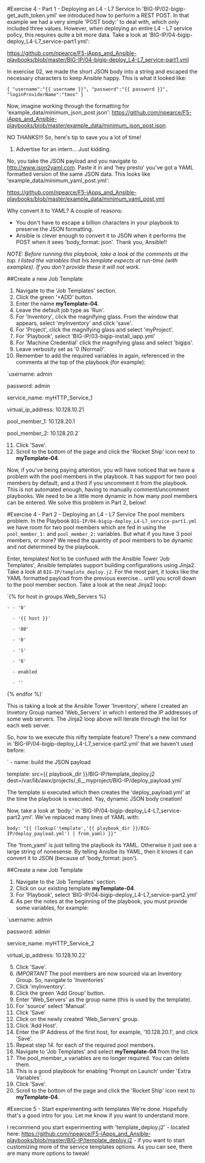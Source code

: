 
#Exercise 4 - Part 1 - Deploying an L4 - L7 Service
In 'BIG-IP/02-bigip-get_auth_token.yml' we introduced how to perform a REST POST. In that example we had a very simple 'POST body:' to deal with, which only included three values. However, when deploying an entire L4 - L7 service policy, this requires quite a bit more data. Take a look at 'BIG-IP/04-bigip-deploy_L4-L7_service-part1.yml':

https://github.com/npearce/F5-iApps_and_Ansible-playbooks/blob/master/BIG-IP/04-bigip-deploy_L4-L7_service-part1.yml

In exercise 02, we made the short JSON body into a string and escaped the necessary characters to keep Ansible happy. This is what it looked like:

`{ "username":"{{ username }}", "password":"{{ password }}", "loginProviderName":"tmos" }`

Now, imagine working through the formatting for 'example_data/minimum_json_post.json': https://github.com/npearce/F5-iApps_and_Ansible-playbooks/blob/master/example_data/minimum_json_post.json.

NO THANKS!!! So, here's tip to save you a lot of time!

1. Advertise for an intern... Just kidding.

No, you take the JSON payload and you navigate to http://www.json2yaml.com. Paste it in and 'hey presto' you've got a YAML formatted version of the same JSON data. This looks like 'example_data/minimum_yaml_post.yml':

https://github.com/npearce/F5-iApps_and_Ansible-playbooks/blob/master/example_data/minimum_yaml_post.yml

Why convert it to YAML? A couple of reasons:
* You don't have to escape a billion characters in your playbook to preserve the JSON formatting.
* Ansible is clever enough to convert it to JSON when it performs the POST when it sees 'body_format: json'. Thank you, Ansible!!

*NOTE: Before running this playbook, take a look at the comments at the top. I listed the variables that his template expects at run-time (with examples). If you don't provide these it will not work.*

##Create a new Job Template
1. Navigate to the 'Job Templates' section.
2. Click the green '+ADD' button.
3. Enter the name **myTemplate-04**.
4. Leave the default job type as 'Run'.
5. For 'Inventory', click the magnifying glass. From the window that appears, select 'myInventory' and click 'save'.
6. For 'Project', click the magnifying glass and select 'myProject'.
7. For 'Playbook', select 'BIG-IP/03-bigip-install_iapp.yml'
8. For 'Machine Credential' click the magnifying glass and select 'bigips'.
9. Leave verbosity set as '0 (Normal)'.
10. Remember to add the required variables in again, referenced in the comments at the top of the playbook (for example):

`username: admin

password: admin

service_name: myHTTP_Service_1

virtual_ip_address: 10.128.10.21

pool_member_1: 10.128.20.1

pool_member_2: 10.128.20.2`

11. Click 'Save'.
12. Scroll to the bottom of the page and click the 'Rocket Ship' icon next to **myTemplate-04**.

Now, if you've being paying attention, you will have noticed that we have a problem with the pool members in the playbook. It has support for two pool members by default, and a third if you uncomment it from the playbook. This is not automated enough, having to manually comment/uncomment playbooks. We need to be a little more dynamic in how many pool members can be entered. We solve this problem in Part 2, below!

#Exercise 4 - Part 2 - Deploying an L4 - L7 Service
The pool members problem. In the Playbook `BIG-IP/04-bigip-deploy_L4-L7_service-part1.yml` we have room for two pool members which are fed in using the `pool_member_1:` and `pool_member_2:` variables. But what if you have 3 pool members, or more? We need the quantity of pool members to be dynamic and not determined by the playbook.

Enter, templates! Not to be confused with the Ansible Tower 'Job Templates', Ansible templates support building configurations using Jinja2. Take a look at `BIG-IP/template_deploy.j2`. For the most part, it looks like the YAML formatted payload from the previous exercise... until you scroll down to the pool member section. Take a look at the neat Jinja2 loop:

`{% for host in groups.Web_Servers %}

    - - '0'

      - '{{ host }}'

      - '80'

      - '0'

      - '1'

      - '0'

      - enabled

      - ''

{% endfor %}`

This is taking a look at the Ansible Tower 'Inventory', where I created an Invetory Group named 'Web_Servers' in which I entered the IP addresses of some web servers. The Jinja2 loop above will iterate through the list for each web server.

So, how to we execute this nifty template feature? There's a new command in 'BIG-IP/04-bigip-deploy_L4-L7_service-part2.yml' that we haven't used before:

`  - name: build the JSON payload

  template: src={{ playbook_dir }}/BIG-IP/template_deploy.j2 dest=/var/lib/awx/projects/_6__myproject/BIG-IP/deploy_payload.yml`

The template si executed which then creates the 'deploy_payload.yml' at the time the playbook is executed. Yay, dynamic JSON body creation!

Now, take a look at 'body:' in 'BIG-IP/04-bigip-deploy_L4-L7_service-part2.yml'. We've replaced many lines of YAML with:

`body: "{{ (lookup('template','{{ playbook_dir }}/BIG-IP/deploy_payload.yml') | from_yaml) }}"`

The 'from_yaml' is just telling the playbook its YAML. Otherwise it just see a large string of nonesense. By telling Anislbe its YAML, then it knows it can convert it to JSON (because of 'body_format: json').


##Create a new Job Template
1. Navigate to the 'Job Templates' section.
2. Click on our existing template **myTemplate-04**.
3. For 'Playbook', select 'BIG-IP/04-bigip-deploy_L4-L7_service-part2.yml'
4. As per the notes at the beginning of the playbook, you must provide some variables, for example:

`username: admin

password: admin

service_name: myHTTP_Service_2

virtual_ip_address: 10.128.10.22`

5. Click 'Save'.
6. *IMPORTANT* The pool members are now sourced via an Inventory Group. So, navigate to 'Inventories'
7. Click 'myInventory'.
8. Click the green 'Add Group' button.
9. Enter 'Web_Servers' as the group name (this is used by the template).
10. For 'source' select 'Manual'.
11. Click 'Save'
12. Click on the newly created 'Web_Servers' group.
13. Click 'Add Host'.
14. Enter the IP Address of the first host, for example, '10.128.20.1', and click 'Save'.
15. Repeat step 14. for each of the required pool members.
16. Navigate to 'Job Templates' and select **myTemplate-04** from the list.
17. The pool_member_x variables are no longer required. You can delete them.
18. This is a good playbook for enabling 'Prompt on Launch' under 'Extra Variables'.
19. Click 'Save'.
20. Scroll to the bottom of the page and click the 'Rocket Ship' icon next to **myTemplate-04**.

#Exercise 5 - Start experimenting with templates
We're done. Hopefully that's a good intro for you. Let me know if you want to understand more.

I recommend you start experimenting with 'template_deploy.j2' - located here:  https://github.com/npearce/F5-iApps_and_Ansible-playbooks/blob/master/BIG-IP/template_deploy.j2 - if you want to start customizing more of the service templates options. As you can see, there are many more options to tweak!
